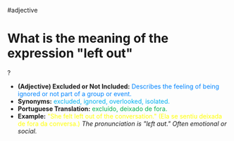 #adjective

# What is the meaning of the expression "left out"
?
* **(Adjective) Excluded or Not Included:** <span style="color:rgb(0, 132, 255)">Describes the feeling of being ignored or not part of a group or event.</span>
* **Synonyms:** <span style="color:rgb(0, 176, 240)">excluded, ignored, overlooked, isolated.</span>
* **Portuguese Translation:** <span style="color:rgb(0, 176, 80)">excluído, deixado de fora.</span>
* **Example:** <span style="color:rgb(255, 255, 0)">"She felt left out of the conversation." (Ela se sentiu deixada de fora da conversa.)</span>
*The pronunciation is "lɛft aʊt." Often emotional or social.*
<!--SR:!2025-07-11,3,250-->
